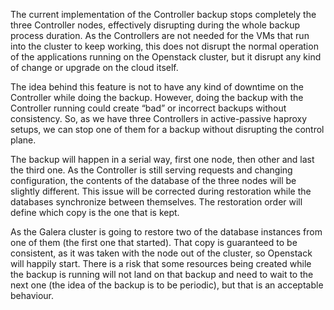 The current implementation of the Controller backup stops completely the three Controller nodes, effectively disrupting during the whole backup process duration. As the Controllers are not needed for the VMs that run into the cluster to keep working, this does not disrupt the normal operation of the applications running on the Openstack cluster, but it disrupt any kind of change or upgrade on the cloud itself.

The idea behind this feature is not to have any kind of downtime on the Controller while doing the backup. However, doing the backup with the Controller running could create “bad” or incorrect backups without consistency. So, as we have three Controllers in active-passive haproxy setups, we can stop one of them for a backup without disrupting the control plane.

The backup will happen in a serial way, first one node, then other and last the third one. As the Controller is still serving requests and changing configuration, the contents of the database of the three nodes will be slightly different. This issue will be corrected during restoration while the databases synchronize between themselves. The restoration order will define which copy is the one that is kept. 

As the Galera cluster is going to restore two of the database instances from one of them (the first one that started). That copy is guaranteed to be consistent, as it was taken with the node out of the cluster, so Openstack will happily start. There is a risk that some resources being created while the backup is running will not land on that backup and need to wait to the next one (the idea of the backup is to be periodic), but that is an acceptable behaviour.


